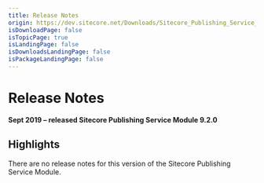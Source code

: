 ```yaml
---
title: Release Notes
origin: https://dev.sitecore.net/Downloads/Sitecore_Publishing_Service_Module/9x/Sitecore_Publishing_Service_Module_920/Release_Notes
isDownloadPage: false
isTopicPage: true
isLandingPage: false
isDownloadsLandingPage: false
isPackageLandingPage: false
---
```


# Release Notes

**Sept 2019 – released Sitecore Publishing Service Module 9.2.0**

## Highlights

There are no release notes for this version of the Sitecore Publishing Service Module.
